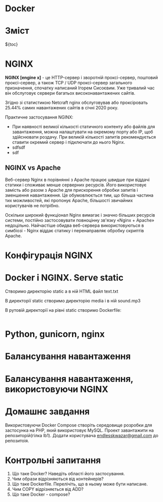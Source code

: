# Docker

# Зміст

${toc}

# NGINX

**NGINX [engine x]** - це HTTP-сервер і зворотній проксі-сервер, поштовий проксі-сервер, а також TCP / UDP проксі-сервер загального призначення, спочатку написаний Ігорем Сисоєвим. Уже тривалий час він обслуговує сервери багатьох високонавантажених сайтів.

Згідно зі статистикою Netcraft nginx обслуговував або проксіровать 25.44% самих навантажених сайтів в січні 2020 року.

Практичне застосування NGINX:
- При наявності великої кількості статичного контенту або файлів для завантаження, можна налаштувати на окремому порту або IP, щоб здійснювати роздачу. При великій кількості запитів рекомендується ставити окремий сервер і підключати до нього Nginx.
- sdfsdf
- sdf

## NGINX vs Apache

Веб-сервер Nginx в порівнянні з Apache працює швидше при віддачі статики і споживає менше серверних ресурсів. Його використовує замість або разом з Apache для прискорення обробки запитів і зменшення навантаження. Це обумовлюється тим, що більша частина тих можливостей, які пропонує Apache, більшості звичайних користувачів не потрібно.

Оскільки широкий функціонал Nginx вимагає і значно більших ресурсів системи, постійно застосовувати повноцінну зв'язку «Nginx + Apache» недоцільно. Найчастіше обидва веб-сервера використовуються в симбіозі - Nginx віддає статику і перенаправляє обробку скриптів Apache.

# Конфігурація NGINX

# Docker і NGINX. Serve static

Створимо директорію static а в ній HTML файл text.txt

В директорії static створимо директорію media і в ній sound.mp3

В рутовій директорії на рівні static створимо Dockerfile:

```dockerfile

```

# Python, gunicorn, nginx

# Балансування навантаження

# Балансування навантаження, використовуючи NGINX

# Домашнє завдання

Використовуючи Docker Compose створіть середовище розробки для застосунка на PHP, який використовує MySQL. Проект завантажити на репозиторій(гілка lb1). Додати користувача endlesskwazar@gmail.com до репозитоія.

# Контрольні запитання
1. Що таке Docker? Наведіть області його застосування.
2. Чим образи відрізняються від контейнерів?
3. Що таке Dockerfile. Перелічіть, що в ньому може бути написане.
4. Чим COPY відрізняється від ADD?
5. Що таке Docker - compose?